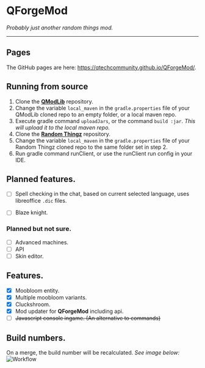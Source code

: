 # QForgeMod
*Probably just another random things mod.*

***
## Pages
The GitHub pages are here: https://qtechcommunity.github.io/QForgeMod/.

## Running from source
1) Clone the [**QModLib**](https://github.com/Qboi123/QModLib) repository.  
2) Change the variable `local_maven` in the `gradle.properties` file of your QModLib cloned repo to an empty folder, or a local maven repo.
3) Execute gradle command `uploadJars`, or the command `build :jar`. *This will upload it to the local maven repo.*
4) Clone the [**Random Thingz**](https://github.com/QTechCommunity/RandomThingz) repository.
5) Change the variable `local_maven` in the `gradle.properties` file of your Random Thingz cloned repo to the same folder set in step 2.
6) Run gradle command runClient, or use the runClient run config in your IDE.

## Planned features.
 - [ ] Spell checking in the chat, based on current selected language, uses libreoffice `.dic` files.
 - [ ] Blaze knight.

    
### Planned but not sure.
 - [ ] Advanced machines.
 - [ ] API
 - [ ] Skin editor.

## Features.
 - [x] Moobloom entity.
 - [x] Multiple moobloom variants.
 - [x] Cluckshroom.
 - [x] Mod updater for **QForgeMod** including api.
 - [ ] ~~Javascript console ingame. (An alternative to commands)~~

## Build numbers.
On a merge, the build number will be recalculated. *See image below:*  
![Workflow](https://github.com/QTechCommunity/RandomThingz/raw/master/img/Image1.png)
